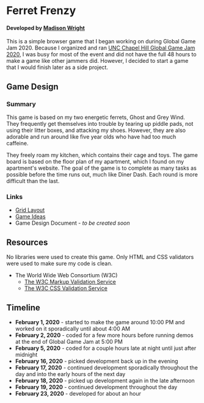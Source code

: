 # Ferret Frenzy
#### Developed by [Madison Wright](https://www.linkedin.com/in/madisonannewright/)

This is a simple browser game that I began working on during Global Game Jam 2020. Because I organized and ran [UNC Chapel Hill Global Game Jam 2020](http://uncglobalgamejam.web.unc.edu/), I was busy for most of the event and did not have the full 48 hours to make a game like other jammers did. However, I decided to start a game that I would finish later as a side project.

## Game Design

### Summary
This game is based on my two energetic ferrets, Ghost and Grey Wind. They frequently get themselves into trouble by tearing up piddle pads, not using their litter boxes, and attacking my shoes. However, they are also adorable and run around like five year olds who have had too much caffeine.

They freely roam my kitchen, which contains their cage and toys. The game board is based on the floor plan of my apartment, which I found on my apartment's website. The goal of the game is to complete as many tasks as possible before the time runs out, much like Diner Dash. Each round is more difficult than the last.

### Links
* [Grid Layout](https://docs.google.com/spreadsheets/d/1-KMvaYiea7e0mTuXd-PzqM9TWUQDRjVkWKq_npYp7I8/edit?usp=sharing)
* [Game Ideas](https://docs.google.com/document/d/1mErbnoL2b4eF1-HiH77UTwKmy4L2Qa94NzU6imBUPTU/edit?usp=sharing)
* Game Design Document - *to be created soon*

## Resources
No libraries were used to create this game. Only HTML and CSS validators were used to make sure my code is clean.

* The World Wide Web Consortium (W3C)
    * [The W3C Markup Validation Service](https://validator.w3.org/)
    * [The W3C CSS Validation Service](https://jigsaw.w3.org/css-validator/)

## Timeline
* **February 1, 2020** - started to make the game around 10:00 PM and worked on it sporadically until about 4:00 AM
* **February 2, 2020** - coded for a few more hours before running demos at the end of Global Game Jam at 5:00 PM
* **February 5, 2020** - coded for a couple hours late at night until just after midnight
* **February 16, 2020** - picked development back up in the evening
* **February 17, 2020** - continued development sporadically throughout the day and into the early hours of the next day
* **February 18, 2020** - picked up development again in the late afternoon
* **February 19, 2020** - continued development throughout the day
* **February 23, 2020** - developed for about an hour